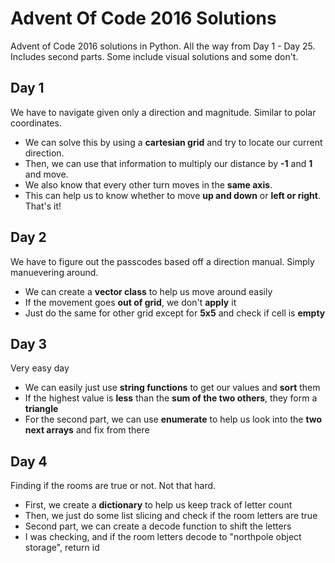 
# Advent Of Code 2016 Solutions
Advent of Code 2016 solutions in Python. All the way from Day 1 - Day 25. Includes second parts.
Some include visual solutions and some don't. 


## Day 1
We have to navigate given only a direction and magnitude. Similar to polar coordinates.

 - We can solve this by using a **cartesian grid** and try to locate our current direction.
 - Then, we can use that information to multiply our distance by **-1** and **1** and move.
 - We also know that every other turn moves in the **same axis**. 
 - This can help us to know whether to move **up and down** or **left or right**. That's it!

## Day 2
We have to figure out the passcodes based off a direction manual. Simply manuevering around.

 - We can create a **vector class** to help us move around easily
 - If the movement goes **out of grid**, we don't **apply** it
 - Just do the same for other grid except for **5x5** and check if cell is **empty**

## Day 3
Very easy day
 - We can easily just use **string functions** to get our values and **sort** them
 - If the highest value is **less** than the **sum of the two others**, they form a **triangle**
 - For the second part, we can use **enumerate** to help us look into the **two next arrays**
   and fix from there

## Day 4
Finding if the rooms are true or not. Not that hard.
 - First, we create a **dictionary** to help us keep track of letter count
 - Then, we just do some list slicing and check if the room letters are true
 - Second part, we can create a decode function to shift the letters
 - I was checking, and if the room letters decode to "northpole object storage", return id


